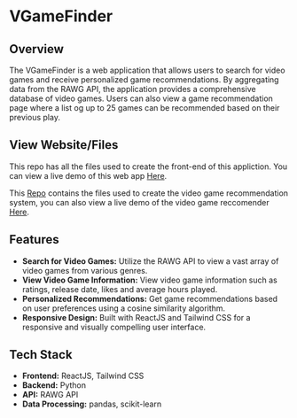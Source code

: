 # VGameFinder

## Overview

The VGameFinder is a web application that allows users to search for video games and receive personalized game recommendations. By aggregating data from the RAWG API, the application provides a comprehensive database of video games. Users can also view a game recommendation page where a list og up to 25 games can be recommended based on their previous play.

## View Website/Files

This repo has all the files used to create the front-end of this appliction. You can view a live demo of this web app <a href="https://vgamefinder.kiranbk.com/" target="_blank">Here</a>.

This <a href="https://github.com/bk-kiran/videogamerecommender" target="_blank">Repo</a> contains the files used to create the video game recommendation system, you can also view a live demo of the video game reccomender <a href="https://github.com/bk-kiran/videogamerecommender" target="_blank">Here</a>.

## Features

- **Search for Video Games:** Utilize the RAWG API to view a vast array of video games from various genres.
- **View Video Game Information:** View video game information such as ratings, release date, likes and average hours played.
- **Personalized Recommendations:** Get game recommendations based on user preferences using a cosine similarity algorithm.
- **Responsive Design:** Built with ReactJS and Tailwind CSS for a responsive and visually compelling user interface.

## Tech Stack

- **Frontend:** ReactJS, Tailwind CSS
- **Backend:** Python
- **API:** RAWG API
- **Data Processing:** pandas, scikit-learn
